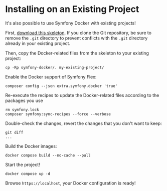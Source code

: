 # Installing on an Existing Project

It's also possible to use Symfony Docker with existing projects!

First, [download this skeleton](https://github.com/dunglas/symfony-docker). If you clone the Git repository, be sure to
remove the `.git` directory to prevent conflicts with the `.git` directory already in your existing project.

Then, copy the Docker-related files from the skeleton to your existing project:

    cp -Rp symfony-docker/. my-existing-project/

Enable the Docker support of Symfony Flex:

    composer config --json extra.symfony.docker 'true'

Re-execute the recipes to update the Docker-related files according to the packages you use

    rm symfony.lock
    composer symfony:sync-recipes --force --verbose

Double-check the changes, revert the changes that you don't want to keep:

    git diff
    ...

Build the Docker images:

    docker compose build --no-cache --pull

Start the project!

    docker compose up -d

Browse `https://localhost`, your Docker configuration is ready!
